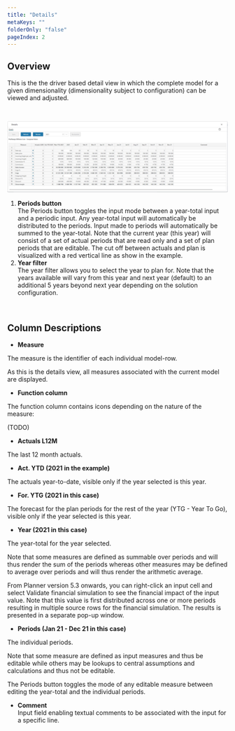 ```yaml
---
title: "Details"
metaKeys: ""
folderOnly: "false"
pageIndex: 2
---
```


## Overview
This is the the driver based detail view in which the complete model for a given dimensionality (dimensionality subject to configuration) can be viewed and adjusted.

<br/>

![](img/DriverBasedDetails.JPG)

1. **Periods button** <br/>
The Periods button toggles the input mode between a year-total input and a periodic input. Any year-total input will automatically be distributed to the periods. Input made to periods will automatically be summed to the year-total.
Note that the current year (this year) will consist of a set of actual periods that are read only and a set of plan periods that are editable. The cut off between actuals and plan is visualized with a red vertical line as show in the example.
2. **Year filter** <br/>
The year filter allows you to select the year to plan for. Note that the years available will vary from this year and next year (default) to an additional 5 years beyond next year depending on the solution configuration.

<br/>


## Column Descriptions

- **Measure**<br/>

The measure is the identifier of each individual model-row.

As this is the details view, all measures associated with the current model are displayed.

- **Function column**<br/>

The function column contains icons depending on the nature of the measure:

(TODO)

- **Actuals L12M**<br/>

The last 12 month actuals.

- **Act. YTD (2021 in the example)**<br/>

The actuals year-to-date, visible only if the year selected is this year.

- **For. YTG (2021 in this case)**<br/>

The forecast for the plan periods for the rest of the year (YTG - Year To Go), visible only if the year selected is this year.

- **Year (2021 in this case)**<br/>

The year-total for the year selected.

Note that some measures are defined as summable over periods and will thus render the sum of the periods whereas other measures may be defined to average over periods and will thus render the arithmetic average.

From Planner version 5.3 onwards, you can right-click an input cell and select Validate financial simulation to see the financial impact of the input value. Note that this value is first distributed across one or more periods resulting in multiple source rows for the financial simulation. The results is presented in a separate pop-up window.

- **Periods (Jan 21 - Dec 21 in this case)**<br/>

The individual periods.

Note that some measure are defined as input measures and thus be editable while others may be lookups to central assumptions and calculations and thus not be editable.

The Periods button toggles the mode of any editable measure between editing the year-total and the individual periods.

- **Comment** <br/>
Input field enabling textual comments to be associated with the input for a specific line.

<br/>






